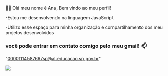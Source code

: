 🌸🩷 Olá meu nome é Ana, Bem vindo ao meu perfil!

-Estou me desenvolvendo na linguagem JavaScript

-Utilizo esse espaço para minha organização e compartilhamento dos meu projetos desenvolvidos

### você pode entrar em contato comigo pelo meu gmail! 📫

"00001114587667sp@al.educacao.sp.gov.br"

![](https://images.app.goo.gl/iJn8CATi7DrGtHGy8)


<!--
**Kennypreto/Kennypreto** is a ✨ _special_ ✨ repository because its `README.md` (this file) appears on your GitHub profile.

Here are some ideas to get you started:

- 🔭 I’m currently working on ...
- 🌱 I’m currently learning ...
- 👯 I’m looking to collaborate on ...
- 🤔 I’m looking for help with ...
- 💬 Ask me about ...
- 📫 How to reach me: ...
- 😄 Pronouns: ...
- ⚡ Fun fact: ...
-->
